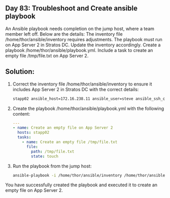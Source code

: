 ## Day 83: Troubleshoot and Create ansible playbook

An Ansible playbook needs completion on the jump host, where a team member left off. Below are the details:
The inventory file /home/thor/ansible/inventory requires adjustments. The playbook must run on App Server 2 in Stratos DC. Update the inventory accordingly.
Create a playbook /home/thor/ansible/playbook.yml. Include a task to create an empty file /tmp/file.txt on App Server 2.

## Solution:

1. Correct the inventory file /home/thor/ansible/inventory to ensure it includes App Server 2 in Stratos DC with the correct details:
   ```bash
   stapp02 ansible_host=172.16.238.11 ansible_user=steve ansible_ssh_common_args='-o StrictHostKeyChecking=no' ansible_password=Am3ric@
   ```
2. Create the playbook /home/thor/ansible/playbook.yml with the following content:
   ```yaml
   ---
   - name: Create an empty file on App Server 2
     hosts: stapp02
     tasks:
       - name: Create an empty file /tmp/file.txt
         file:
           path: /tmp/file.txt
           state: touch
    ```
3. Run the playbook from the jump host:
   ```bash
   ansible-playbook -i /home/thor/ansible/inventory /home/thor/ansible/playbook.yml
   ```

You have successfully created the playbook and executed it to create an empty file on App Server 2.

